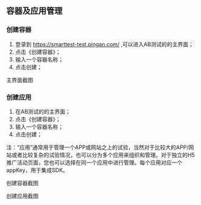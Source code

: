 ## 容器及应用管理

### 创建容器

  1. 登录到 https://smarttest-test.pingan.com/ ,可以进入AB测试的的主界面；
  2. 点击《创建容器》；
  3. 输入一个容器名称；
  4. 点击创建；

  主界面截图

### 创建应用
  1. 在AB测试的的主界面；
  2. 点击《创建容器》；
  3. 输入一个容器名称；
  4. 点击创建；
  
  注：“应用”通常用于管理一个APP或网站之上的试验，当然对于比较大的APP/网站或者比较复杂的试验情况，也可以分为多个应用来组织和管理。对于独立的H5推广活动页面，您也可以选择在同一个应用中进行管理。每个应用对应一个appKey，用于集成SDK。
  
  创建容器截图
  
  创建应用截图
